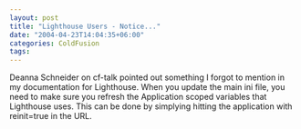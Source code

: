 ```yaml
---
layout: post
title: "Lighthouse Users - Notice..."
date: "2004-04-23T14:04:35+06:00"
categories: ColdFusion 
tags: 
---
```


Deanna Schneider on cf-talk pointed out something I forgot to mention in my documentation for Lighthouse. When you update the main ini file, you need to make sure you refresh the Application scoped variables that Lighthouse uses. This can be done by simplying hitting the application with reinit=true in the URL.